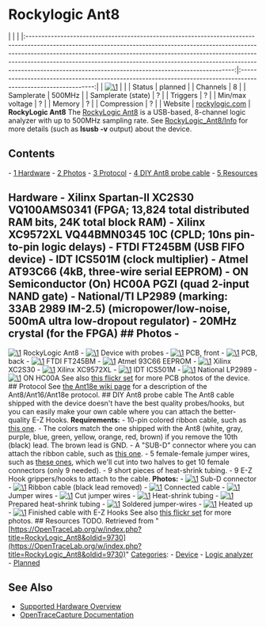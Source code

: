 # Rockylogic Ant8

| | | |:-----------------------------------------------------------------------------------------------------------------------------------------------------------------------------------------------------------------------------------------------------------------------------------------------------------------------------------------------------------------------------------------:|:--------------------------------------------------------------------------------------------------------------:| | [![\1](../../assets/hardware/general/\2)](./File:Rockylogic_ant8.png.html) | | | Status | planned | | Channels | 8 | | Samplerate | 500MHz | | Samplerate (state) | ? | | Triggers | ? | | Min/max voltage | ? | | Memory | ? | | Compression | ? | | Website | [rockylogic.com](http://www.rockylogic.com/products/ant8.html) | **RockyLogic Ant8** The [RockyLogic Ant8](http://www.rockylogic.com/products/ant8.html) is a USB-based, 8-channel logic analyzer with up to 500MHz sampling rate. See [RockyLogic_Ant8/Info](RockyLogic_Ant8/Info.html "RockyLogic Ant8/Info") for more details (such as **lsusb -v** output) about the device. 
## Contents 
\- [1 Hardware](RockyLogic_Ant8.html#Hardware) \- [2 Photos](RockyLogic_Ant8.html#Photos) \- [3 Protocol](RockyLogic_Ant8.html#Protocol) \- [4 DIY Ant8 probe cable](RockyLogic_Ant8.html#DIY_Ant8_probe_cable) \- [5 Resources](RockyLogic_Ant8.html#Resources) 
## Hardware \- Xilinx Spartan-II XC2S30 VQ100AMS0341 (FPGA; 13,824 total distributed RAM bits, 24K total block RAM) \- Xilinx XC9572XL VQ44BMN0345 10C (CPLD; 10ns pin-to-pin logic delays) \- FTDI FT245BM (USB FIFO device) \- IDT ICS501M (clock multiplier) \- Atmel AT93C66 (4kB, three-wire serial EEPROM) \- ON Semiconductor (On) HC00A PGZI (quad 2-input NAND gate) \- National/TI LP2989 (marking: 33AB 2989 IM-2.5) (micropower/low-noise, 500mA ultra low-dropout regulator) \- 20MHz crystal (for the FPGA) ## Photos \- 
[![\1](../../assets/hardware/general/\2)](./File:Rockylogic_ant8_device.jpg.html)
RockyLogic Ant8
\- 
[![\1](../../assets/hardware/general/\2)](./File:Rockylogic_ant8_device_with_probes.jpg.html)
Device with probes
\- 
[![\1](../../assets/hardware/general/\2)](./File:Rockylogic_ant8_pcb_front.jpg.html)
PCB, front
\- 
[![\1](../../assets/hardware/general/\2)](./File:Rockylogic_ant8_pcb_back.jpg.html)
PCB, back
\- 
[![\1](../../assets/hardware/general/\2)](./File:Rockylogic_ant8_ftdi_ft245bm.jpg.html)
FTDI FT245BM
\- 
[![\1](../../assets/hardware/general/\2)](./File:Rockylogic_ant8_atmel_93c66_eeprom.jpg.html)
Atmel 93C66 EEPROM
\- 
[![\1](../../assets/hardware/general/\2)](./File:Rockylogic_ant8_xilinx_spartan_xc2s30_fpga.jpg.html)
Xilinx XC2S30
\- 
[![\1](../../assets/hardware/general/\2)](./File:Rockylogic_ant8_xilinx_xc9572xl_cpld.jpg.html)
Xilinx XC9572XL
\- 
[![\1](../../assets/hardware/general/\2)](./File:Rockylogic_ant8_idt_ics501m.jpg.html)
IDT ICS501M
\- 
[![\1](../../assets/hardware/general/\2)](./File:Rockylogic_ant8_national_lp2989_im2_5.jpg.html)
National LP2989
\- 
[![\1](../../assets/hardware/general/\2)](./File:Rockylogic_ant8_on_hc00a_pgzi.jpg.html)
ON HC00A
See also [this flickr set](https://secure.flickr.com/photos/uwehermann/sets/72157628456436719/) for more PCB photos of the device. ## Protocol See [the Ant18e wiki page](RockyLogic_Ant18e.html#Protocol "RockyLogic Ant18e") for a description of the Ant8/Ant16/Ant18e protocol. ## DIY Ant8 probe cable The Ant8 cable shipped with the device doesn't have the best quality probes/hooks, but you can easily make your own cable where you can attach the better-quality E-Z Hooks. **Requirements:** \- 10-pin colored ribbon cable, such as [this one](http://www.reichelt.de/Flachbandkabel/AWG-28-10F-3M/index.html?;ACTION=3;LA=2;ARTICLE=47668;GROUPID=3328;artnr=AWG+28-10F+3M). \- The colors match the one shipped with the Ant8 (white, gray, purple, blue, green, yellow, orange, red, brown) if you remove the 10th (black) lead. The brown lead is GND. \- A "SUB-D" connector where you can attach the ribbon cable, such as [this one](http://www.reichelt.de/SUB-D-Flachbandverbinder/D-SUB-BU-09FB/index.html?;ACTION=3;LA=2;ARTICLE=6951;GROUPID=3204;artnr=D-SUB+BU+09FB). \- 5 female-female jumper wires, such as [these ones](http://www.komputer.de/zen/index.php?main_page=product_info&cPath=31&products_id=77), which we'll cut into two halves to get 10 female connectors (only 9 needed). \- 9 short pieces of heat-shrink tubing. \- 9 E-Z Hook grippers/hooks to attach to the cable. **Photos:** \- 
[![\1](../../assets/hardware/general/\2)](./File:Diy_rockylogic_ant8_cable_connector.jpg.html)
Sub-D connector
\- 
[![\1](../../assets/hardware/general/\2)](./File:Diy_rockylogic_ant8_cable_ribbon_cable.jpg.html)
Ribbon cable (black lead removed)
\- 
[![\1](../../assets/hardware/general/\2)](./File:Diy_rockylogic_ant8_cable_cable_connected.jpg.html)
Connected cable
\- 
[![\1](../../assets/hardware/general/\2)](./File:Diy_rockylogic_ant8_cable_jumper_wires.jpg.html)
Jumper wires
\- 
[![\1](../../assets/hardware/general/\2)](./File:Diy_rockylogic_ant8_cable_jumper_wires_cut.jpg.html)
Cut jumper wires
\- 
[![\1](../../assets/hardware/general/\2)](./File:Diy_rockylogic_ant8_cable_heat_shrink_tubing.jpg.html)
Heat-shrink tubing
\- 
[![\1](../../assets/hardware/general/\2)](./File:Diy_rockylogic_ant8_cable_prepare_heatshrink_tubing.jpg.html)
Prepared heat-shrink tubing
\- 
[![\1](../../assets/hardware/general/\2)](./File:Diy_rockylogic_ant8_cable_solder_jumper_wires.jpg.html)
Soldered jumper-wires
\- 
[![\1](../../assets/hardware/general/\2)](./File:Diy_rockylogic_ant8_cable_heated_up.jpg.html)
Heated up
\- 
[![\1](../../assets/hardware/general/\2)](./File:Diy_rockylogic_ant8_cable_finished_with_ezhooks.jpg.html)
Finished cable with E-Z Hooks
See also [this flickr set](https://secure.flickr.com/photos/uwehermann/sets/72157628685898881/) for more photos. ## Resources TODO. 
Retrieved from "[https://OpenTraceLab.org/w/index.php?title=RockyLogic_Ant8&oldid=9730](https://OpenTraceLab.org/w/index.php?title=RockyLogic_Ant8&oldid=9730)" 
[Categories](specialcategories-specialcategories.md): \- [Device](./Category:Device.html "Category:Device") \- [Logic analyzer](./Category:Logic_analyzer.html "Category:Logic analyzer") \- [Planned](./Category:Planned.html "Category:Planned")

## See Also
- [Supported Hardware Overview](../supported-hardware.md)
- [OpenTraceCapture Documentation](../../opentracecapture/overview.md)
